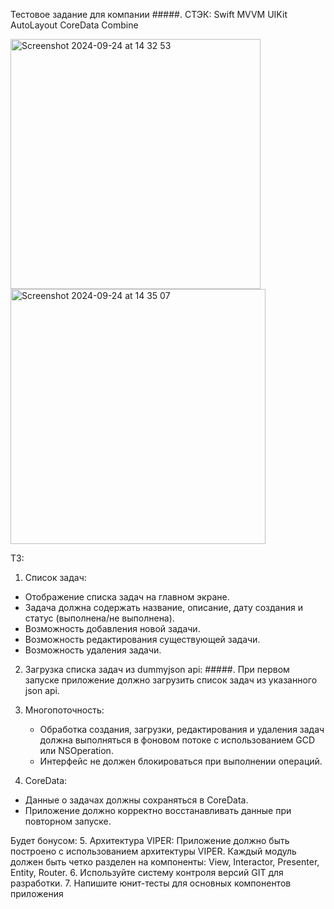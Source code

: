 Тестовое задание для компании #####.
СТЭК:
Swift
MVVM
UIKit
AutoLayout
CoreData
Combine

<img width="400" alt="Screenshot 2024-09-24 at 14 32 53" src="https://github.com/user-attachments/assets/69ad0853-a457-4fc4-b737-e740adb321e4"> <img width="408" alt="Screenshot 2024-09-24 at 14 35 07" src="https://github.com/user-attachments/assets/db494b71-32d7-406a-a3df-56771f4eca49">


ТЗ:
 1. Список задач:
   - Отображение списка задач на главном экране.
   - Задача должна содержать название, описание, дату создания и статус (выполнена/не выполнена).
   - Возможность добавления новой задачи.
   - Возможность редактирования существующей задачи.
   - Возможность удаления задачи.

2. Загрузка списка задач из dummyjson api: #####. При первом запуске приложение должно загрузить список задач из указанного json api.  
  
3. Многопоточность:
   - Обработка создания, загрузки, редактирования и удаления задач должна выполняться в фоновом потоке с использованием GCD или NSOperation.
   - Интерфейс не должен блокироваться при выполнении операций.

 4. CoreData:
   - Данные о задачах должны сохраняться в CoreData.
   - Приложение должно корректно восстанавливать данные при повторном запуске.

Будет бонусом: 
5. Архитектура VIPER: Приложение должно быть построено с использованием архитектуры VIPER. Каждый модуль должен быть четко разделен на компоненты: View, Interactor, Presenter, Entity, Router.
6. Используйте систему контроля версий GIT для разработки.
7. Напишите юнит-тесты для основных компонентов приложения
